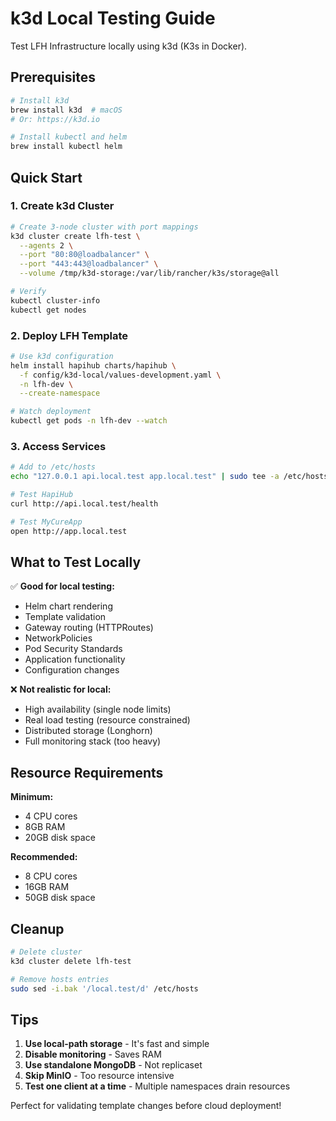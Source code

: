 # k3d Local Testing Guide

Test LFH Infrastructure locally using k3d (K3s in Docker).

## Prerequisites

```bash
# Install k3d
brew install k3d  # macOS
# Or: https://k3d.io

# Install kubectl and helm
brew install kubectl helm
```

## Quick Start

### 1. Create k3d Cluster

```bash
# Create 3-node cluster with port mappings
k3d cluster create lfh-test \
  --agents 2 \
  --port "80:80@loadbalancer" \
  --port "443:443@loadbalancer" \
  --volume /tmp/k3d-storage:/var/lib/rancher/k3s/storage@all

# Verify
kubectl cluster-info
kubectl get nodes
```

### 2. Deploy LFH Template

```bash
# Use k3d configuration
helm install hapihub charts/hapihub \
  -f config/k3d-local/values-development.yaml \
  -n lfh-dev \
  --create-namespace

# Watch deployment
kubectl get pods -n lfh-dev --watch
```

### 3. Access Services

```bash
# Add to /etc/hosts
echo "127.0.0.1 api.local.test app.local.test" | sudo tee -a /etc/hosts

# Test HapiHub
curl http://api.local.test/health

# Test MyCureApp
open http://app.local.test
```

## What to Test Locally

✅ **Good for local testing:**
- Helm chart rendering
- Template validation
- Gateway routing (HTTPRoutes)
- NetworkPolicies
- Pod Security Standards
- Application functionality
- Configuration changes

❌ **Not realistic for local:**
- High availability (single node limits)
- Real load testing (resource constrained)
- Distributed storage (Longhorn)
- Full monitoring stack (too heavy)

## Resource Requirements

**Minimum:**
- 4 CPU cores
- 8GB RAM
- 20GB disk space

**Recommended:**
- 8 CPU cores
- 16GB RAM
- 50GB disk space

## Cleanup

```bash
# Delete cluster
k3d cluster delete lfh-test

# Remove hosts entries
sudo sed -i.bak '/local.test/d' /etc/hosts
```

## Tips

1. **Use local-path storage** - It's fast and simple
2. **Disable monitoring** - Saves RAM
3. **Use standalone MongoDB** - Not replicaset
4. **Skip MinIO** - Too resource intensive
5. **Test one client at a time** - Multiple namespaces drain resources

Perfect for validating template changes before cloud deployment!
